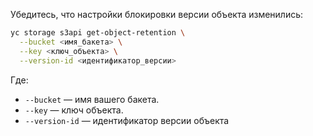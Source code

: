 Убедитесь, что настройки блокировки версии объекта изменились:

```bash
yc storage s3api get-object-retention \
  --bucket <имя_бакета> \
  --key <ключ_объекта> \
  --version-id <идентификатор_версии>
```

Где:

* `--bucket` — имя вашего бакета.
* `--key` — ключ объекта.
* `--version-id` — идентификатор версии объекта